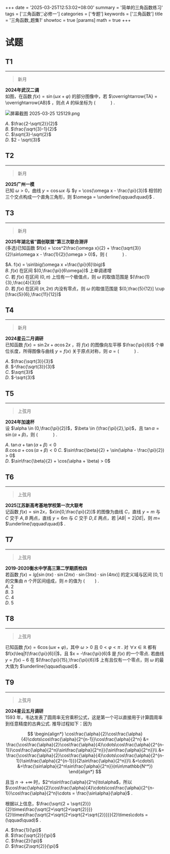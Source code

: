 +++
date = '2025-03-25T12:53:02+08:00'
summary = '简单的三角函数练习'
tags = ['三角函数','必修一']
categories = ['专题']
keywords = ['三角函数']
title = '三角函数_题集1'
showtoc = true
[params]
    math = true
+++


# 试题

## T1
--------
> 新月         

**2024年武汉二调**                        
如图，在函数 $f(x) = \sin(\omega x + \varphi)$ 的部分图像中，若 $\overrightarrow{TA} = \overrightarrow{AB}$ ，则点 $A$ 的纵坐标为 $(\qquad\quad)$ .               

![屏幕截图 2025-03-25 125129.png](https://img.picui.cn/free/2025/03/25/67e2371041ea9.png)

$A.$ $\frac{2-\sqrt{2}}{2}$        
$B.$ $\frac{\sqrt{3}-1}{2}$         
$C.$ $\sqrt{3}-\sqrt{2}$         
$D.$ $2 - \sqrt{3}$        


## T2
--------
> 新月

**2025广州一模**                  
已知 $\omega > 0$，曲线 $y = \cos\omega x$ 与 $y = \cos(\omega x - \frac{\pi}{3})$ 相邻的三个交点构成一个直角三角形，则 $\omega = \underline{\qquad\quad}$ .              


## T3
---------
> 新月       

**2025年湖北省”圆创联盟“第三次联合测评**                                   
(多选)已知函数 $f(x) = \cos^2\frac{\omega x}{2} + \frac{\sqrt{3}}{2}\sin\omega x - \frac{1}{2}(\omega > 0)$，则 $(\qquad\quad)$ .               

$A. f(x) = \sin\big(\omega x +\frac{\pi}{6}\big)$         
$B.$ $f(x)$ 在区间 $(0,\frac{\pi}{6\omega})$ 上单调递增        
$C.$ 若 $f(x)$ 在区间 $(0,\pi)$ 上恰有一个极值点，则 $\omega$ 的取值范围是 $(\frac{1}{3},\frac{4}{3})$        
$D.$ 若 $f(x)$ 在区间 $(\pi,2\pi)$ 内没有零点，则 $\omega$  的取值范围是 $(0,\frac{5}{12}] \cup [\frac{5}{6},\frac{11}{12})$           


## T4
--------
> 新月       

**2024星云二月调研**                        
已知函数 $f(x) = \sin2x + a\cos 2x$ ，将 $f(x)$ 的图像向左平移 $\frac{\pi}{6}$ 个单位长度，所得图像与曲线 $y = f(x)$ 关于原点对称，则 $a = (\qquad\quad)$ .               

$A.$ $\frac{\sqrt{3}}{3}$        
$B.$ $-\frac{\sqrt{3}}{3}$      
$C.$ $\sqrt{3}$     
$D.$ $-\sqrt{3}$           


## T5
--------
> 上弦月     

**2024年加速杯**            
设 $\alpha \in (0,\frac{\pi}{2})$，$\beta \in (\frac{\pi}{2},\pi)$，且 $\tan\alpha = \sin(\alpha+\beta)$，则 $(\qquad\quad)$ .             

$A.$ $\tan\alpha + \tan(\alpha+\beta) < 0$  
$B. \cos\alpha + \cos(\alpha+\beta) < 0$
$C.$ $\sin\frac{\beta}{2} + \sin(\alpha - \frac{\pi}{2}) > 0$  
$D.$ $\sin\frac{\beta}{2} + \cos(\alpha + \beta) > 0$ 


## T6
-----------
> 上弦月      

**2025江苏新高考基地学校第一次大联考**                    
记函数 $f(x) = \sin 2x$，$x\in[0,\frac{\pi}{2}]$ 的图像为曲线 $C$，直线 $y=m$ 与 $C$ 交于 $A,B$ 两点，直线 $y = 6m$ 与 $C$ 交于 $D,E$ 两点，若 $|AB| = 2|DE|$，则  $m=$ $\underline{\qquad\quad}$ .                               


## T7
--------
> 上弦月          

**2019-2020衡水中学高三第二学期质检四**                         
若函数 $f(x) = lg[\sin(\pi x)\cdot\sin(2\pi x)\cdot\sin(3\pi x)\cdot\sin(4\pi x)]$ 的定义域与区间 $[0,1]$ 的交集由 $n$ 个开区间组成，则 $n$ 的值为 $(\qquad)$ .                         
$A$. $2$                
$B.$ $3$               
$C.$ $4$                   
$D.$ $5$                  


## T8
-------
> 上弦月

已知函数 $f(x) = 6\cos (\omega x + \varphi)$，其中 $\omega > 0$ 且 $0 < \varphi < \pi$ . 对 $\forall x \in \mathbb{R}$ 都有 $f(x)\leq|f(\frac{\pi}{6})|$，且 $x = -\frac{\pi}{6}$ 是 $f(x)$ 的一个零点.  若曲线 $y = f(x) - 6$ 在 $(\frac{\pi}{15},\frac{\pi}{6})$ 上有且仅有一个零点，则 $\omega$ 的最大值为 $\underline{\qquad\quad}$ .                                


## T9
-------
> 上弦月

**2024星云五月调研**               
$1593$ 年，韦达发表了圆周率无穷乘积公式，这是第一个可以直接用于计算圆周率到任意精度的古典公式. 推导过程如下：因为      

$$
\begin{align*}
\cos\frac{\alpha}{2}\cos\frac{\alpha}{4}\cdots\cos\frac{\alpha}{2^{n-1}}\cos\frac{\alpha}{2^n} &= \frac{\cos\frac{\alpha}{2}\cos\frac{\alpha}{4}\cdots\cos\frac{\alpha}{2^{n-1}}\cos\frac{\alpha}{2^n}\sin\frac{\alpha}{2^n}}{\sin\frac{\alpha}{2^n}}\\
&= \frac{\cos\frac{\alpha}{2}\cos\frac{\alpha}{4}\cdots\cos\frac{\alpha}{2^{n-1}}\sin\frac{\alpha}{2^{n-1}}}{2\sin\frac{\alpha}{2^n}}\\
&=\cdots\\
&=\frac{\sin\alpha}{2^n\sin\frac{\alpha}{2^n}}(n\in\mathbb{N^*})
\end{align*}
$$


且当 $n\to+\infty$ 时，$2^n\sin\frac{\alpha}{2^n}\to\alpha$，所以 $\cos\frac{\alpha}{2}\cos\frac{\alpha}{4}\cdots\cos\frac{\alpha}{2^{n-1}}\cos\frac{\alpha}{2^n}\cdots = \frac{\sin\alpha}{\alpha}$ .               
    
根据以上信息，$\frac{\sqrt{2 + \sqrt{2}}}{2}\times\frac{\sqrt{2+\sqrt{2+\sqrt{2}}}}{2}\times\frac{\sqrt{2+\sqrt{2+\sqrt{2+\sqrt{2}}}}}{2}\times\cdots = (\qquad\quad)$ .            

$A.$ $\frac{1}{\pi}$         
$B.$ $\frac{\sqrt{2}}{\pi}$         
$C.$ $\frac{2}{\pi}$        
$D.$ $\frac{2\sqrt{2}}{\pi}$                 


